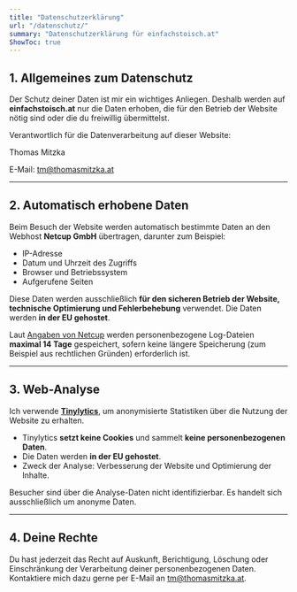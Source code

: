 ```yaml
---
title: "Datenschutzerklärung"
url: "/datenschutz/"
summary: "Datenschutzerklärung für einfachstoisch.at"
ShowToc: true
---
```


## 1. Allgemeines zum Datenschutz 

Der Schutz deiner Daten ist mir ein wichtiges Anliegen. Deshalb werden auf 
**einfachstoisch.at** nur die Daten erhoben, die für den Betrieb der Website 
nötig sind oder die du freiwillig übermittelst.

Verantwortlich für die Datenverarbeitung auf dieser Website:

Thomas Mitzka

E-Mail: <tm@thomasmitzka.at>

--- 

## 2. Automatisch erhobene Daten

Beim Besuch der Website werden automatisch bestimmte Daten an den 
Webhost **Netcup GmbH** übertragen, darunter zum Beispiel:

- IP-Adresse
- Datum und Uhrzeit des Zugriffs
- Browser und Betriebssystem
- Aufgerufene Seiten

Diese Daten werden ausschließlich **für den sicheren Betrieb der Website,
technische Optimierung und Fehlerbehebung** verwendet. Die Daten werden
**in der EU gehostet**.

Laut [Angaben von Netcup](https://www.netcup.com/de/kontakt/datenschutzerklaerung)
werden personenbezogene Log-Dateien **maximal 14 Tage** gespeichert, sofern keine
längere Speicherung (zum Beispiel aus rechtlichen Gründen) erforderlich ist.

---

## 3. Web-Analyse

Ich verwende **[Tinylytics](https://tinylytics.app)**, um anonymisierte Statistiken
über die Nutzung der Website zu erhalten.

- Tinylytics **setzt keine Cookies** und sammelt **keine personenbezogenen Daten**.
- Die Daten werden **in der EU gehostet**.
- Zweck der Analyse: Verbesserung der Website und Optimierung der Inhalte.

Besucher sind über die Analyse-Daten nicht identifizierbar. Es handelt sich 
ausschließlich um anonyme Daten.

--- 

## 4. Deine Rechte

Du hast jederzeit das Recht auf Auskunft, Berichtigung, Löschung oder
Einschränkung der Verarbeitung deiner personenbezogenen Daten. Kontaktiere
mich dazu gerne per E-Mail an <tm@thomasmitzka.at>.
